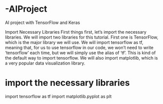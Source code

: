 # -AIProject
 AI project with TensorFlow and Keras


Import Necessary Libraries
First things first, let’s import the necessary libraries. We will import two libraries for this tutorial. First one is TensorFlow, which is the major library we will use. We will import tensorflow as tf, meaning that, for us to use tensorflow in our code, we won’t need to write ‘tensorflow’ each time, but we will simply use the alias of ‘tf’. This is kind of the default way to import tensorflow. We will also import matplotlib, which is a very popular data visualization library.

# import the necessary libraries
import tensorflow as tf
import matplotlib.pyplot as plt
